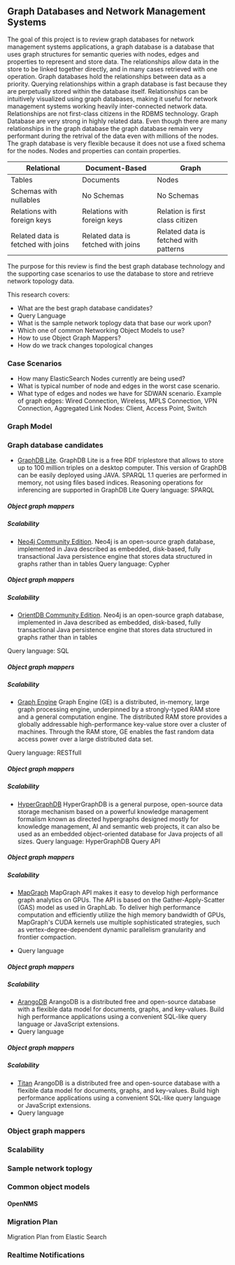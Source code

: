 ## Graph Databases and Network Management Systems

The goal of this project is to review graph databases for network management systems applications, a graph database is a database that uses graph structures for semantic queries with nodes, edges and properties to represent and store data. The relationships allow data in the store to be linked together directly, and in many cases retrieved with one operation. Graph databases hold the relationships between data as a priority. Querying relationships within a graph database is fast because they are perpetually stored within the database itself. Relationships can be intuitively visualized using graph databases, making it useful for network management systems working heavily inter-connected network data. Relationships are not first-class citizens in the RDBMS technology. Graph Database are very strong in highly related data. Even though there are many relationships in the graph database the graph database remain very performant during the retrival of the data even with millions of the nodes. The graph database is very flexible because it does not use a fixed schema for the nodes. Nodes and properties can contain properties.

| Relational | Document-Based | Graph |
|------|-------|----|
| Tables |Documents | Nodes  |
| Schemas with nullables | No Schemas | No Schemas  |
| Relations with foreign keys | Relations with foreign keys | Relation is first class citizen |
| Related data is fetched with joins | Related data is fetched with joins  | Related data is fetched with patterns |

The purpose for this review is find the best graph database technology and the supporting case scenarios to use the database to store and retrieve network topology data.

This research covers:

- What are the best graph database candidates?
- Query Language 
- What is the sample network toplogy data that base our work upon?
- Which one of common Networking Object Models to use?
- How to use Object Graph Mappers?
- How do we track changes topological changes

### Case Scenarios

- How many ElasticSearch Nodes currently are being used?
- What is typical number of node and edges in the worst case scenario.
- What type of edges and nodes we have for SDWAN scenario. 
Example of graph edges: Wired Connection, Wireless, MPLS Connection, VPN Connection, Aggregated Link
Nodes: Client, Access Point, Switch

### Graph Model



### Graph database candidates
- [GraphDB Lite](http://graphdb.ontotext.com). GraphDB Lite is a free RDF triplestore that allows to store up to 100 million triples on a desktop
computer. This version of GraphDB can be easily deployed using JAVA. SPARQL 1.1 queries are performed in memory, not using files based indices. Reasoning operations for inferencing are supported in GraphDB Lite
Query language: SPARQL
##### Object graph mappers
##### Scalability

- [Neo4j Community Edition](https://neo4j.com). Neo4j is an open-source graph database, implemented in Java described as embedded, disk-based,
fully transactional Java persistence engine that stores data structured in graphs rather than in tables
Query language: Cypher
##### Object graph mappers
##### Scalability

- [OrientDB Community Edition](https://orientdb.com). 
Neo4j is an open-source graph database, implemented in Java described as embedded, disk-based,
fully transactional Java persistence engine that stores data structured in graphs rather than in tables

Query language: SQL
##### Object graph mappers
##### Scalability

- [Graph Engine](https://www.graphengine.io) Graph Engine (GE) is a distributed, in-memory, large graph processing engine, underpinned by a
strongly-typed RAM store and a general computation engine. The distributed RAM store provides a globally addressable high-performance key-value store over a cluster of machines. Through the RAM store, GE enables the fast random data access power over a large distributed data set.

Query language: RESTfull

##### Object graph mappers
##### Scalability

- [HyperGraphDB](http://www.hypergraphdb.org) HyperGraphDB is a general purpose, open-source data storage mechanism based on a powerful
knowledge management formalism known as directed hypergraphs designed mostly for knowledge management, AI and semantic web projects, it can also be used as an embedded object-oriented database for Java projects of all sizes.
Query language: HyperGraphDB Query API
##### Object graph mappers
##### Scalability

- [MapGraph](https://github.com/stuartsierra/mapgraph)
MapGraph API makes it easy to develop high performance graph analytics on GPUs. The API is
based on the Gather-Apply-Scatter (GAS) model as used in GraphLab. To deliver high performance computation and efficiently utilize the high memory bandwidth of GPUs, MapGraph's CUDA kernels use multiple sophisticated strategies, such as vertex-degree-dependent dynamic parallelism granularity and frontier compaction.

- Query language 
##### Object graph mappers
##### Scalability

- [ArangoDB](https://www.arangodb.com)
ArangoDB is a distributed free and open-source database with a flexible data model for documents,
graphs, and key-values. Build high performance applications using a convenient SQL-like query language or JavaScript extensions.
- Query language 
##### Object graph mappers
##### Scalability

- [Titan](http://titan.thinkaurelius.com) ArangoDB is a distributed free and open-source database with a flexible data model for documents,
graphs, and key-values. Build high performance applications using a convenient SQL-like query language or JavaScript extensions.
- Query language 

### Object graph mappers
### Scalability



### Sample network toplogy
### Common object models
#### OpenNMS

### Migration Plan 
Migration Plan from Elastic Search 

### Realtime Notifications

